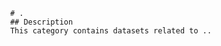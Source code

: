 
                # .
                ## Description
                This category contains datasets related to ..
